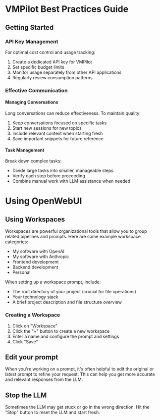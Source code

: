 # VMPilot Best Practices Guide

## Getting Started

### API Key Management
For optimal cost control and usage tracking:
1. Create a dedicated API key for VMPilot
2. Set specific budget limits
3. Monitor usage separately from other API applications
4. Regularly review consumption patterns

### Effective Communication

#### Managing Conversations
Long conversations can reduce effectiveness. To maintain quality:
1. Keep conversations focused on specific tasks
2. Start new sessions for new topics
3. Include relevant context when starting fresh
4. Save important snippets for future reference

#### Task Management
Break down complex tasks:
- Divide large tasks into smaller, manageable steps
- Verify each step before proceeding
- Combine manual work with LLM assistance when needed


# Using OpenWebUI

## Using Workspaces

Workspaces are powerful organizational tools that allow you to group related pipelines and prompts. Here are some example workspace categories:
- My software with OpenAI
- My software with Anthropic
- Frontend development
- Backend development
- Personal

When setting up a workspace prompt, include:
- The root directory of your project (crucial for file operations)
- Your technology stack
- A brief project description and file structure overview

### Creating a Workspace
1. Click on "Workspace"
2. Click the "+" button to create a new workspace
3. Enter a name and configure the prompt and settings
4. Click "Save"

## Edit your prompt

When you're working on a prompt, it's often helpful to edit the original or latest prompt to refine your request. This can help you get more accurate and relevant responses from the LLM.

## Stop the LLM

Sometimes the LLM may get stuck or go in the wrong direction. Hit the "Stop" button to reset the LLM and start fresh.



